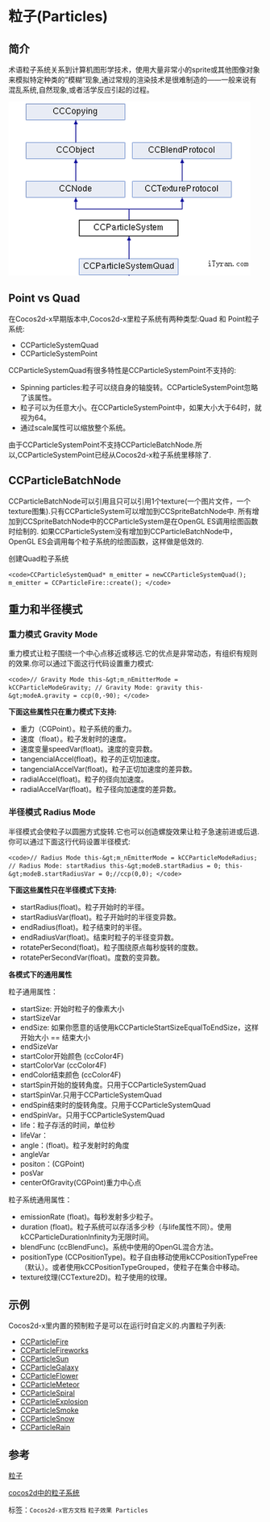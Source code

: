 # 粒子(Particles) #

## 简介 ##



术语粒子系统关系到计算机图形学技术，使用大量非常小的sprite或其他图像对象来模拟特定种类的”模糊”现象,通过常规的渲染技术是很难制造的——一般来说有混乱系统,自然现象,或者活学反应引起的过程。

![](./res/044606OVs.png)



## Point vs Quad ##



在Cocos2d-x早期版本中,Cocos2d-x里粒子系统有两种类型:Quad 和 Point粒子系统:

- CCParticleSystemQuad
- CCParticleSystemPoint



CCParticleSystemQuad有很多特性是CCParticleSystemPoint不支持的:

- Spinning particles:粒子可以绕自身的轴旋转。CCParticleSystemPoint忽略了该属性。
- 粒子可以为任意大小。在CCParticleSystemPoint中，如果大小大于64时，就视为64。
- 通过scale属性可以缩放整个系统。



由于CCParticleSystemPoint不支持CCParticleBatchNode.所以,CCParticleSystemPoint已经从Cocos2d-x粒子系统里移除了.

## CCParticleBatchNode ##



CCParticleBatchNode可以引用且只可以引用1个texture(一个图片文件，一个texture图集).只有CCParticleSystem可以增加到CCSpriteBatchNode中.
所有增加到CCSpriteBatchNode中的CCParticleSystem是在OpenGL ES调用绘图函数时绘制的.
如果CCParticleSystem没有增加到CCParticleBatchNode中，OpenGL ES会调用每个粒子系统的绘图函数，这样做是低效的.

创建Quad粒子系统

	<code>CCParticleSystemQuad* m_emitter = newCCParticleSystemQuad(); m_emitter = CCParticleFire::create(); </code>

## 重力和半径模式 ##

### 重力模式 Gravity Mode ###



重力模式让粒子围绕一个中心点移近或移远.它的优点是非常动态，有组织有规则的效果.你可以通过下面这行代码设置重力模式:

	<code>// Gravity Mode this-&gt;m_nEmitterMode = kCCParticleModeGravity; // Gravity Mode: gravity this-&gt;modeA.gravity = ccp(0,-90); </code>


**下面这些属性只在重力模式下支持:**


- 重力（CGPoint）。粒子系统的重力。
- 速度（float）。粒子发射时的速度。
- 速度变量speedVar(float)。速度的变异数。
- tangencialAccel(float)。粒子的正切加速度。
- tangencialAccelVar(float)。粒子正切加速度的差异数。
- radialAccel(float)。粒子的径向加速度。
- radialAccelVar(float)。粒子径向加速度的差异数。

### 半径模式 Radius Mode ###



半径模式会使粒子以圆圈方式旋转.它也可以创造螺旋效果让粒子急速前进或后退.你可以通过下面这行代码设置半径模式:

	<code>// Radius Mode this-&gt;m_nEmitterMode = kCCParticleModeRadius; // Radius Mode: startRadius this-&gt;modeB.startRadius = 0; this-&gt;modeB.startRadiusVar = 0;//ccp(0,0); </code>




**下面这些属性只在半径模式下支持:**


- startRadius(float)。粒子开始时的半径。
- startRadiusVar(float)。粒子开始时的半径变异数。
- endRadius(float)。粒子结束时的半径。
- endRadiusVar(float)。结束时粒子的半径变异数。
- rotatePerSecond(float)。粒子围绕原点每秒旋转的度数。
- rotatePerSecondVar(float)。度数的变异数。

**各模式下的通用属性**

粒子通用属性：

- startSize: 开始时粒子的像素大小
- startSizeVar
- endSize: 如果你愿意的话使用kCCParticleStartSizeEqualToEndSize，这样开始大小 == 结束大小
- endSizeVar
- startColor开始颜色 (ccColor4F)
- startColorVar (ccColor4F)
- endColor结束颜色 (ccColor4F)
- startSpin开始的旋转角度。只用于CCParticleSystemQuad
- startSpinVar.只用于CCParticleSystemQuad
- endSpin结束时的旋转角度。只用于CCParticleSystemQuad
- endSpinVar。只用于CCParticleSystemQuad
- life：粒子存活的时间，单位秒
- lifeVar：
- angle：(float)。粒子发射时的角度
- angleVar
- positon：(CGPoint)
- posVar
- centerOfGravity(CGPoint)重力中心点

粒子系统通用属性：

- emissionRate (float)。每秒发射多少粒子。
- duration (float)。粒子系统可以存活多少秒（与life属性不同）。使用kCCParticleDurationInfinity为无限时间。
- blendFunc (ccBlendFunc)。系统中使用的OpenGL混合方法。
- positionType (CCPositionType)。粒子自由移动使用kCCPositionTypeFree（默认）。或者使用kCCPositionTypeGrouped，使粒子在集合中移动。
- texture纹理(CCTexture2D)。粒子使用的纹理。

## 示例 ##



Cocos2d-x里内置的预制粒子是可以在运行时自定义的.内置粒子列表:

- [CCParticleFire](http://cn.cocos2d-x.org/doc/cocos2d-x-3.0/df/db3/group__data__structures.html#ga0c25de7132eb9286ec9e8433463f1c47)
- [CCParticleFireworks](http://cn.cocos2d-x.org/doc/cocos2d-x-3.0/df/db3/group__data__structures.html#ga99b180055ae3ec6c87cd1cbea2b90678) 
- [CCParticleSun](http://cn.cocos2d-x.org/doc/cocos2d-x-3.0/df/db3/group__data__structures.html#gac72f5099792174cf47c1a0cf42bd9093) 
- [CCParticleGalaxy](http://cn.cocos2d-x.org/doc/cocos2d-x-3.0/df/db3/group__data__structures.html#gaae839fd8206086234df910ba5794ee07) 
- [CCParticleFlower](http://cn.cocos2d-x.org/doc/cocos2d-x-3.0/df/db3/group__data__structures.html#ga65b04048211848c7a68e76b957901dcd) 
- [CCParticleMeteor](http://cn.cocos2d-x.org/doc/cocos2d-x-3.0/df/db3/group__data__structures.html#ga51f54feca8ed561d0385edda5f89a028) 
- [CCParticleSpiral](http://cn.cocos2d-x.org/doc/cocos2d-x-3.0/df/db3/group__data__structures.html#ga3ef527c11d8ea083ab138ee1c3583db7) 
- [CCParticleExplosion](http://cn.cocos2d-x.org/doc/cocos2d-x-3.0/df/db3/group__data__structures.html#ga1efc569841bd9297b021b6f3828c4e4a) 
- [CCParticleSmoke](http://cn.cocos2d-x.org/doc/cocos2d-x-3.0/df/db3/group__data__structures.html#ga596adad1cb065524a6093db93eb3e102) 
- [CCParticleSnow](http://cn.cocos2d-x.org/doc/cocos2d-x-3.0/df/db3/group__data__structures.html#gaef0c413abb660a47260e9414ee96a425) 
- [CCParticleRain](http://cn.cocos2d-x.org/doc/cocos2d-x-3.0/df/db3/group__data__structures.html#gac0877e6ac719c35551115dca39232d68) 

## 参考 ##

[粒子](http://en.wikipedia.org/wiki/Particles)

[cocos2d中的粒子系统](http://www.cocos2d-iphone.org/wiki/doku.php/prog_guide:particles)
  


标签：`Cocos2d-x官方文档` `粒子效果 Particles` 